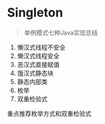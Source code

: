 # Singleton

> 单例模式七种Java实现总结

1. 懒汉式线程不安全
2. 懒汉式线程安全
3. 恶汉式直接赋值
4. 饿汉式静态块
5. 静态内部类
6. 枚举
7. 双重检验式


重点推荐枚举方式和双重检验式

